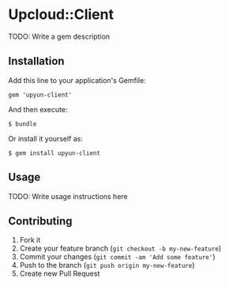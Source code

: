 # Upcloud::Client

TODO: Write a gem description

## Installation

Add this line to your application's Gemfile:

    gem 'upyun-client'

And then execute:

    $ bundle

Or install it yourself as:

    $ gem install upyun-client

## Usage

TODO: Write usage instructions here

## Contributing

1. Fork it
2. Create your feature branch (`git checkout -b my-new-feature`)
3. Commit your changes (`git commit -am 'Add some feature'`)
4. Push to the branch (`git push origin my-new-feature`)
5. Create new Pull Request
